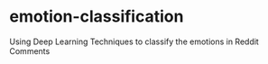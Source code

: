 # emotion-classification
Using Deep Learning Techniques to classify the emotions in Reddit Comments
